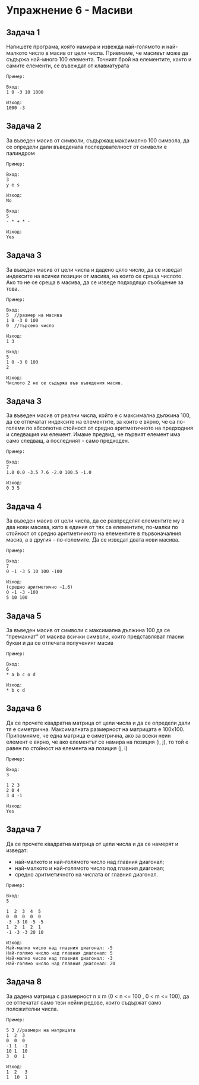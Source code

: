 # Упражнение 6 - Масиви

## Задача 1

Напишете програма, която намира и извежда най-голямото и най-малкото число в масив от
цели числа. Приемаме, че масивът може да съдържа най-много 100 елемента. Точният брой
на елементите, както и самите елементи, се въвеждат от клавиатурата

`Пример:`

    Вход:
    1 0 -3 10 1000
    
    Изход:
    1000 -3

## Задача 2

За въведен масив от символи, съдържащ максимално 100 символа, да се определи дали
въведената последователност от символи е палиндром

`Пример:`

    Вход:
    3
    y e s
    
    Изход:
    No
    
    Вход:
    5
    - * + * -
    
    Изход:
    Yes
    
## Задача 3

За въведен масив от цели числа и дадено цяло число, да се изведат индексите на всички позиции от масива, на които се среща числото. Ако то не се среща в масива, да се изведе подходящо съобщение за това.

`Пример:`

    Вход:
    5  //размер на масива
    1 0 -3 0 100
    0  //търсено число
    
    Изход:
    1 3
    
    Вход:
    5
    1 0 -3 0 100
    2
    
    Изход:
    Числото 2 не се съдържа във въведения масив.
    

## Задача 3

За въведен масив от реални числа, който е с максимална дължина 100, да се отпечатат
индексите на елементите, за които е вярно, че са по-големи по абсолютна стойност от средно
аритметичното на предходния и следващия им елемент. Имаме предвид, че първият елемент
има само следващ, а последният - само предходен.

`Пример:`

    Вход:
    7
    1.0 0.0 -3.5 7.6 -2.0 100.5 -1.0
    
    Изход:
    0 3 5  
    
## Задача 4

За въведен масив от цели числа, да се разпределят елементите му в два нови масива, като в единия от тях са елементите, по-малки по стойност от средно аритметичното на елементите в първоначалния масив, а в другия - по-големите. Да се изведат двата нови масива.

`Пример:`

    Вход:
    7
    0 -1 -3 5 10 100 -100
    
    Изход:
    (средно аритметично ~1.6)
    0 -1 -3 -100
    5 10 100

    
## Задача 5

За въведен масив от символи с максимална дължина 100 да се “премахнат” от масива
всички символи, които представляват гласни букви и да се отпечата полученият масив

`Пример:`

    Вход:
    6
    * a b c o d
    
    Изход:
    * b c d

## Задача 6

Да се прочете квадратна матрица от цели числа и да се определи дали тя е симетрична.
Максималната размерност на матрицата е 100х100. Припомняме, че една матрица е
симетрична, ако за всеки неин елемент е вярно, че ако елементът се намира на позиция (i, j), 
то той е равен по стойност на елемента на позиция (j, i)

`Пример:`

    Вход:
    3
    
    1 2 3
    2 0 4
    3 4 -1
    
    Изход:
    Yes
    
## Задача 7

Да се прочете квадратна матрица от цели числа и да се намерят и изведат:
- най-малкото и най-голямото число над главния диагонал;
- най-малкото и най-голямото число под главния диагонал;
- средно аритметичното на числата ог главния диагонал.

`Пример:`

    Вход:
    5
    
    1  2  3  4  5
    0  0  0  0  0
    -3 -3 10 -5 -5
    1  2  1  2  1
    -1 -3 -3 20 10
    
    Изход:
    Най-малко число над главния диагонал: -5
    Най-голямо число над главния диагонал: 5
    Най-малко число над главния диагонал: -3
    Най-голямо число над главния диагонал: 20
    
## Задача 8

За дадена матрица с размерност n x m (0 < n <= 100 , 0 < m <= 100), да се отпечатат само тези нейни редове, които съдържат само положителни числа.

`Пример:`
    
    5 3 //размери на матрицата
    1  2  3
    0  0  0
    -1 1  -1
    10 1  10
    3  0  1 
    
    Изход:
    1  2   3
    1  10  1
